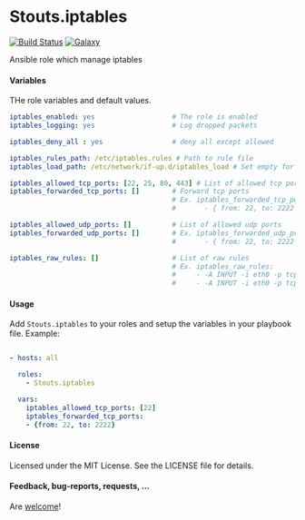 Stouts.iptables
===============

[![Build Status](http://img.shields.io/travis/Stouts/Stouts.iptables.svg?style=flat-square)](https://travis-ci.org/Stouts/Stouts.iptables)
[![Galaxy](http://img.shields.io/badge/galaxy-Stouts.iptables-blue.svg?style=flat-square)](https://galaxy.ansible.com/list#/roles/920)

Ansible role which manage iptables

#### Variables

THe role variables and default values.

```yaml
iptables_enabled: yes                   # The role is enabled
iptables_logging: yes                   # Log dropped packets

iptables_deny_all : yes                 # deny all except allowed

iptables_rules_path: /etc/iptables.rules # Path to rule file
iptables_load_path: /etc/network/if-up.d/iptables_load # Set empty for prevent loading

iptables_allowed_tcp_ports: [22, 25, 80, 443] # List of allowed tcp ports
iptables_forwarded_tcp_ports: []        # Forward tcp ports
                                        # Ex. iptables_forwarded_tcp_ports:
                                        #       - { from: 22, to: 2222 }

iptables_allowed_udp_ports: []          # List of allowed udp ports
iptables_forwarded_udp_ports: []        # Ex. iptables_forwarded_udp_ports:
                                        #       - { from: 22, to: 2222 }

iptables_raw_rules: []                  # List of raw rules
                                        # Ex. iptables_raw_rules:
                                        #     - -A INPUT -i eth0 -p tcp -m tcp --dport 22 -j ACCEPT
                                        #     - -A INPUT -i eth0 -p tcp -m tcp --dport 80 -j ACCEPT
```

#### Usage

Add `Stouts.iptables` to your roles and setup the variables in your playbook file.
Example:

```yaml

- hosts: all

  roles:
    - Stouts.iptables

  vars:
    iptables_allowed_tcp_ports: [22]
    iptables_forwarded_tcp_ports:
    - {from: 22, to: 2222}
```

#### License

Licensed under the MIT License. See the LICENSE file for details.

#### Feedback, bug-reports, requests, ...

Are [welcome](https://github.com/Stouts/Stouts.iptables/issues)!
